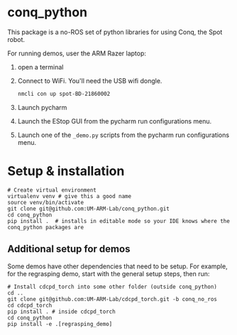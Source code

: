 # conq_python

This package is a no-ROS set of python libraries for using Conq, the Spot robot.

For running demos, user the ARM Razer laptop:

1. open a terminal
2. Connect to WiFi. You'll need the USB wifi dongle.

    ```bash
    nmcli con up spot-BD-21860002 
    ```

3. Launch pycharm
4. Launch the EStop GUI from the pycharm run configurations menu.
5. Launch one of the `_demo.py` scripts from the pycharm run configurations menu.

# Setup & installation

```
# Create virtual environment
virtualenv venv # give this a good name
source venv/bin/activate
git clone git@github.com:UM-ARM-Lab/conq_python.git
cd conq_python
pip install .  # installs in editable mode so your IDE knows where the conq_python packages are
```

## Additional setup for demos

Some demos have other dependencies that need to be setup. For example, for the regrasping demo, start with the general setup steps, then run:
```
# Install cdcpd_torch into some other folder (outside conq_python)
cd ..
git clone git@github.com:UM-ARM-Lab/cdcpd_torch.git -b conq_no_ros
cd cdcpd_torch
pip install . # inside cdcpd_torch
cd conq_python
pip install -e .[regrasping_demo]
```
